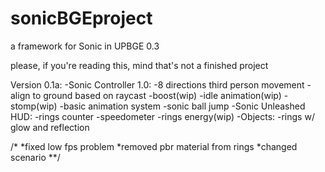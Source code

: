 # sonicBGEproject
a framework for Sonic in UPBGE 0.3

please, if you're reading this, mind that's not a finished project

Version 0.1a:
-Sonic Controller 1.0:
  -8 directions third person movement
  -align to ground based on raycast
  -boost(wip)
  -idle animation(wip)
  -stomp(wip)
  -basic animation system
  -sonic ball jump
-Sonic Unleashed HUD:
  -rings counter
  -speedometer
  -rings energy(wip)
-Objects:
  -rings w/ glow and reflection
  
/*
 *fixed low fps problem
 *removed pbr material from rings
 *changed scenario
**/
